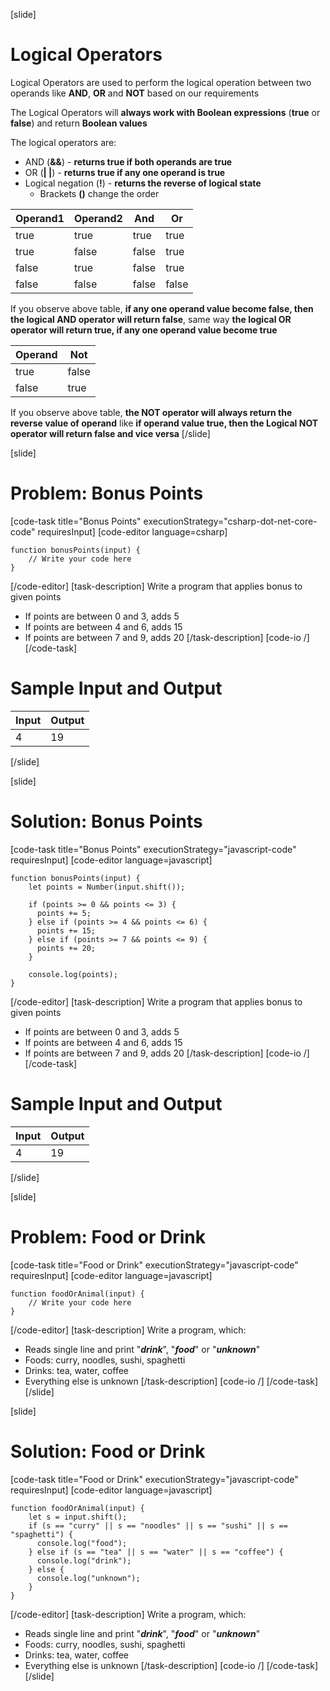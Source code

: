 [slide]
# Logical Operators
Logical Operators are used to perform the logical operation between two operands like **AND**, **OR** and **NOT** based on our requirements

The Logical Operators will **always work with Boolean expressions** (**true** or **false**) and return **Boolean values**

The logical operators are:
  * AND (**&&**) - **returns true if both operands are true**
  * OR (**\| \|**) - **returns true if any one operand is true**
  * Logical negation (**!**) - **returns the reverse of logical state**
    * Brackets **()** change the order

| Operand1 | Operand2 | And | Or |
|---|---|---|---|
| true | true | true | true |
| true | false | false | true |
| false | true | false | true |
| false | false | false | false |

If you observe above table, **if any one operand value become false, then the logical AND operator will return false**, same way **the logical OR operator will return true, if any one operand value become true**

| Operand | Not |
|---|---|
| true | false |
| false | true |

If you observe above table, **the NOT operator will always return the reverse value of operand** like **if operand value true, then the Logical NOT operator will return false and vice versa**
[/slide]

[slide]
# Problem: Bonus Points
[code-task title="Bonus Points" executionStrategy="csharp-dot-net-core-code" requiresInput]
[code-editor language=csharp]
```
function bonusPoints(input) {
    // Write your code here
}
```
[/code-editor]
[task-description]
Write a program that applies bonus to given points
  * If points are between 0 and 3, adds 5
  * If points are between 4 and 6, adds 15
  * If points are between 7 and 9, adds 20
[/task-description]
[code-io /]
[/code-task]
# Sample Input and Output
|Input|Output|
|-----|------|
|4|19|
[/slide]

[slide]
# Solution: Bonus Points
[code-task title="Bonus Points" executionStrategy="javascript-code" requiresInput]
[code-editor language=javascript]
```
function bonusPoints(input) {
    let points = Number(input.shift());

    if (points >= 0 && points <= 3) {
      points += 5;
    } else if (points >= 4 && points <= 6) {
      points += 15;
    } else if (points >= 7 && points <= 9) {
      points += 20;
    }

    console.log(points);
}
```
[/code-editor]
[task-description]
Write a program that applies bonus to given points
  * If points are between 0 and 3, adds 5
  * If points are between 4 and 6, adds 15
  * If points are between 7 and 9, adds 20
[/task-description]
[code-io /]
[/code-task]
# Sample Input and Output
|Input|Output|
|-----|------|
|4|19|
[/slide]


[slide]
# Problem: Food or Drink
[code-task title="Food or Drink" executionStrategy="javascript-code" requiresInput]
[code-editor language=javascript]
```
function foodOrAnimal(input) {
    // Write your code here
}
```
[/code-editor]
[task-description]
Write a program, which:
  * Reads single line and print "***drink***", "***food***" or "***unknown***"
  * Foods: curry, noodles, sushi, spaghetti 
  * Drinks: tea, water, coffee
  * Everything else is unknown
[/task-description]
[code-io /]
[/code-task]
[/slide]

[slide]
# Solution: Food or Drink
[code-task title="Food or Drink" executionStrategy="javascript-code" requiresInput]
[code-editor language=javascript]
```
function foodOrAnimal(input) {
    let s = input.shift();
    if (s == "curry" || s == "noodles" || s == "sushi" || s == "spaghetti") {
      console.log("food");
    } else if (s == "tea" || s == "water" || s == "coffee") {
      console.log("drink");
    } else {
      console.log("unknown");
    }
}
```
[/code-editor]
[task-description]
Write a program, which:

  * Reads single line and print "***drink***", "***food***" or "***unknown***"
  * Foods: curry, noodles, sushi, spaghetti 
  * Drinks: tea, water, coffee
  * Everything else is unknown
[/task-description]
[code-io /]
[/code-task]
[/slide]
